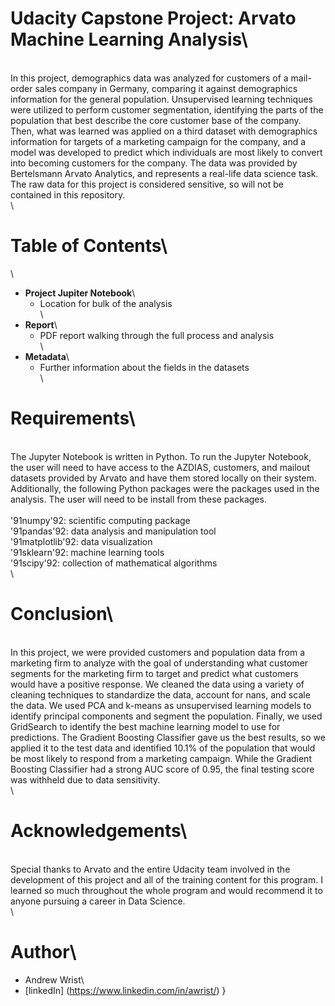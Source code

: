 # Udacity Capstone Project: Arvato Machine Learning Analysis\
\
In this project, demographics data was analyzed for customers of a mail-order sales company in Germany, comparing it against demographics information for the general population. Unsupervised learning techniques were utilized to perform customer segmentation, identifying the parts of the population that best describe the core customer base of the company. Then, what was learned was applied on a third dataset with demographics information for targets of a marketing campaign for the company, and a model was developed to predict which individuals are most likely to convert into becoming customers for the company. The data was provided by Bertelsmann Arvato Analytics, and represents a real-life data science task. The raw data for this project is considered sensitive, so will not be contained in this repository. \
\
# Table of Contents\
\
- **Project Jupiter Notebook**\
	- Location for bulk of the analysis\
\
- **Report**\
	- PDF report walking through the full process and analysis\
\
- **Metadata**\
	- Further information about the fields in the datasets\
\
# Requirements\
\
The Jupyter Notebook is written in Python. To run the Jupyter Notebook, the user will need to have access to the AZDIAS, customers, and mailout datasets provided by Arvato and have them stored locally on their system. Additionally, the following Python packages were the packages used in the analysis. The user will need to be install from these packages.\
\
\'91numpy\'92: scientific computing package\
\'91pandas\'92: data analysis and manipulation tool\
\'91matplotlib\'92: data visualization\
\'91sklearn\'92: machine learning tools\
\'91scipy\'92: collection of mathematical algorithms\
\
# Conclusion\
\
In this project, we were provided customers and population data from a marketing firm to analyze with the goal of understanding what customer segments for the marketing firm to target and predict what customers would have a positive response. We cleaned the data using a variety of cleaning techniques to standardize the data, account for nans, and scale the data. We used PCA and k-means as unsupervised learning models to identify principal components and segment the population. Finally, we used GridSearch to identify the best machine learning model to use for predictions. The Gradient Boosting Classifier gave us the best results, so we applied it to the test data and identified 10.1% of the population that would be most likely to respond from a marketing campaign. While the Gradient Boosting Classifier had a strong AUC score of 0.95, the final testing score was withheld due to data sensitivity.\
\
# Acknowledgements\
\
Special thanks to Arvato and the entire Udacity team involved in the development of this project and all of the training content for this program. I learned so much throughout the whole program and would recommend it to anyone pursuing a career in Data Science.\
\
# Author\
- Andrew Wrist\
- [linkedIn] (https://www.linkedin.com/in/awrist/) }
